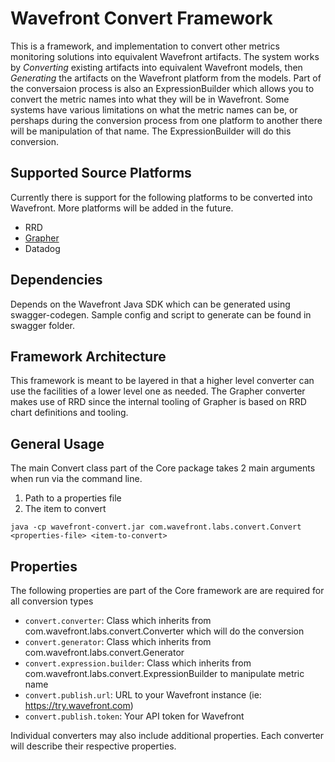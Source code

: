 # Wavefront Convert Framework

This is a framework, and implementation to convert other metrics monitoring solutions into equivalent Wavefront artifacts. The system works by _Converting_ existing artifacts into equivalent Wavefront models, then _Generating_ the artifacts on the Wavefront platform from the models. Part of the conversaion process is also an ExpressionBuilder which allows you to convert the metric names into what they will be in Wavefront. Some systems have various limitations on what the metric names can be, or pershaps during the conversion process from one platform to another there will be manipulation of that name.  The ExpressionBuilder will do this conversion.


## Supported Source Platforms
Currently there is support for the following platforms to be converted into Wavefront.  More platforms will be added in the future.
- RRD
- [Grapher](docs/grapher.md)
- Datadog


## Dependencies
Depends on the Wavefront Java SDK which can be generated using swagger-codegen. Sample config and script to generate can be found in swagger folder.


## Framework Architecture
This framework is meant to be layered in that a higher level converter can use the facilities of a lower level one as needed. The Grapher converter makes use of RRD since the internal tooling of Grapher is based on RRD chart definitions and tooling. 


## General Usage
The main Convert class part of the Core package takes 2 main arguments when run via the command line.
1) Path to a properties file
2) The item to convert

`java -cp wavefront-convert.jar com.wavefront.labs.convert.Convert <properties-file> <item-to-convert>`


## Properties
The following properties are part of the Core framework are are required for all conversion types
- `convert.converter`: Class which inherits from com.wavefront.labs.convert.Converter which will do the conversion
- `convert.generator`: Class which inherits from com.wavefront.labs.convert.Generator
- `convert.expression.builder`: Class which inherits from com.wavefront.labs.convert.ExpressionBuilder to manipulate metric name
- `convert.publish.url`: URL to your Wavefront instance (ie: https://try.wavefront.com)
- `convert.publish.token`: Your API token for Wavefront

Individual converters may also include additional properties.  Each converter will describe their respective properties.
